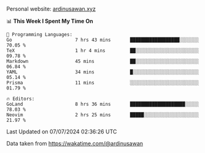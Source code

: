 Personal website: [ardinusawan.xyz](https://ardinusawan.xyz)

<!--START_SECTION:waka-->
📊 **This Week I Spent My Time On** 

```text
💬 Programming Languages: 
Go                       7 hrs 43 mins       ██████████████████░░░░░░░   70.05 % 
TeX                      1 hr 4 mins         ██░░░░░░░░░░░░░░░░░░░░░░░   09.78 % 
Markdown                 45 mins             ██░░░░░░░░░░░░░░░░░░░░░░░   06.84 % 
YAML                     34 mins             █░░░░░░░░░░░░░░░░░░░░░░░░   05.14 % 
Prisma                   11 mins             ░░░░░░░░░░░░░░░░░░░░░░░░░   01.79 % 

🔥 Editors: 
GoLand                   8 hrs 36 mins       ████████████████████░░░░░   78.03 % 
Neovim                   2 hrs 25 mins       █████░░░░░░░░░░░░░░░░░░░░   21.97 % 
```


 Last Updated on 07/07/2024 02:36:26 UTC
<!--END_SECTION:waka-->
Data taken from https://wakatime.com/@ardinusawan
